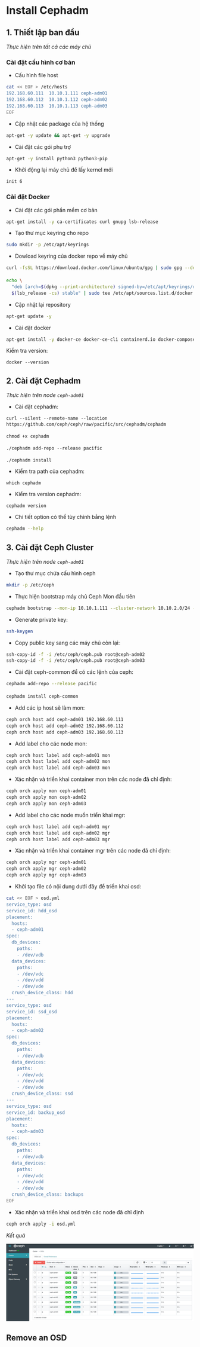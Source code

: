 # Install Cephadm

## 1. Thiết lập ban đầu
*Thực hiện trên tất cả các máy chủ*
### Cài đặt cấu hình cơ bản
- Cấu hình file host
```sh
cat << EOF > /etc/hosts
192.168.60.111  10.10.1.111 ceph-adm01
192.168.60.112  10.10.1.112 ceph-adm02
192.168.60.113  10.10.1.113 ceph-adm03
EOF
```
- Cập nhật các package của hệ thống
```sh
apt-get -y update && apt-get -y upgrade
```

- Cài đặt các gói phụ trợ
```sh
apt-get -y install python3 python3-pip
```

- Khởi động lại máy chủ để lấy kernel mới
```sh
init 6
```

### Cài đặt Docker
- Cài đặt các gói phần mềm cơ bản
```sh
apt-get install -y ca-certificates curl gnupg lsb-release
```

- Tạo thư mục keyring cho repo
```sh
sudo mkdir -p /etc/apt/keyrings
```

- Dowload keyring của docker repo về máy chủ
```sh
curl -fsSL https://download.docker.com/linux/ubuntu/gpg | sudo gpg --dearmor -o /etc/apt/keyrings/docker.gpg

echo \
  "deb [arch=$(dpkg --print-architecture) signed-by=/etc/apt/keyrings/docker.gpg] https://download.docker.com/linux/ubuntu \
  $(lsb_release -cs) stable" | sudo tee /etc/apt/sources.list.d/docker.list > /dev/null
```
- Cập nhật lại repository
```sh
apt-get update -y
```

- Cài đặt docker
```sh
apt-get install -y docker-ce docker-ce-cli containerd.io docker-compose-plugin
```
Kiểm tra version:
```
docker --version
```

## 2. Cài đặt Cephadm
*Thực hiện trên node `ceph-adm01`*
- Cài đặt cephadm:
```
curl --silent --remote-name --location https://github.com/ceph/ceph/raw/pacific/src/cephadm/cephadm

chmod +x cephadm

./cephadm add-repo --release pacific

./cephadm install
```

- Kiểm tra path của cephadm:
```
which cephadm
```
- Kiểm tra version cephadm:
```
cephadm version
```
- Chi tiết option có thể tùy chỉnh bằng lệnh
```sh
cephadm --help
```

## 3. Cài đặt Ceph Cluster
*Thực hiện trên node `ceph-adm01`*

- Tạo thư mục chứa cấu hình ceph
```sh
mkdir -p /etc/ceph
```
- Thực hiện bootstrap máy chủ Ceph Mon đầu tiên
```sh
cephadm bootstrap --mon-ip 10.10.1.111 --cluster-network 10.10.2.0/24 --initial-dashboard-user admin --initial-dashboard-password "Vnpt2022" --config 
```

- Generate private key:
```sh
ssh-keygen
```

- Copy public key sang các máy chủ còn lại:
```sh
ssh-copy-id -f -i /etc/ceph/ceph.pub root@ceph-adm02
ssh-copy-id -f -i /etc/ceph/ceph.pub root@ceph-adm03
```

- Cài đặt ceph-common để có các lệnh của ceph:
```sh
cephadm add-repo --release pacific

cephadm install ceph-common
```
- Add các ip host sẽ làm mon:
```sh
ceph orch host add ceph-adm01 192.168.60.111
ceph orch host add ceph-adm02 192.168.60.112
ceph orch host add ceph-adm03 192.168.60.113
```
- Add label cho các node mon:
```sh
ceph orch host label add ceph-adm01 mon
ceph orch host label add ceph-adm02 mon
ceph orch host label add ceph-adm03 mon
```
- Xác nhận và triển khai container mon trên các node đã chỉ định:
```sh
ceph orch apply mon ceph-adm01
ceph orch apply mon ceph-adm02
ceph orch apply mon ceph-adm03
```
- Add label cho các node muốn triển khai mgr:
```sh
ceph orch host label add ceph-adm01 mgr
ceph orch host label add ceph-adm02 mgr
ceph orch host label add ceph-adm03 mgr
```
- Xác nhận và triển khai container mgr trên các node đã chỉ định:
```sh
ceph orch apply mgr ceph-adm01
ceph orch apply mgr ceph-adm02
ceph orch apply mgr ceph-adm03
```

- Khởi tạo file có nội dung dưới đây để triển khai osd:
```sh
cat << EOF > osd.yml
service_type: osd
service_id: hdd_osd
placement:
  hosts:
  - ceph-adm01
spec:
  db_devices:
    paths:
    - /dev/vdb
  data_devices:
    paths:
    - /dev/vdc
    - /dev/vdd
    - /dev/vde
  crush_device_class: hdd
---
service_type: osd
service_id: ssd_osd
placement:
  hosts:
  - ceph-adm02
spec:
  db_devices:
    paths:
    - /dev/vdb
  data_devices:
    paths:
    - /dev/vdc
    - /dev/vdd
    - /dev/vde
  crush_device_class: ssd
---
service_type: osd
service_id: backup_osd
placement:
  hosts:
  - ceph-adm03
spec:
  db_devices:
    paths:
    - /dev/vdb
  data_devices:
    paths:
    - /dev/vdc
    - /dev/vdd
    - /dev/vde
  crush_device_class: backups
EOF
```
- Xác nhận và triển khai osd trên các node đã chỉ định
```sh
ceph orch apply -i osd.yml
```

*Kết quả*

![osd-up](../../images/ceph-adm-osd.png)


## Remove an OSD

